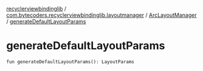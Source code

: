 [recyclerviewbindinglib](../../index.md) / [com.bytecoders.recyclerviewbindinglib.layoutmanager](../index.md) / [ArcLayoutManager](index.md) / [generateDefaultLayoutParams](./generate-default-layout-params.md)

# generateDefaultLayoutParams

`fun generateDefaultLayoutParams(): LayoutParams`